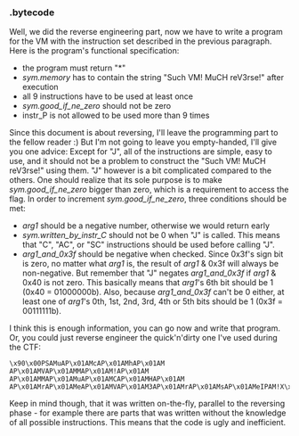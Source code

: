 ### .bytecode

Well, we did the reverse engineering part, now we have to write a program for
the VM with the instruction set described in the previous paragraph. Here is
the program's functional specification:

* the program must return "*"
* _sym.memory_ has to contain the string "Such VM! MuCH reV3rse!" after
  execution
* all 9 instructions have to be used at least once
* _sym.good_if_ne_zero_ should not be zero
* instr_P is not allowed to be used more than 9 times

Since this document is about reversing, I'll leave the programming part to the
fellow reader :) But I'm not going to leave you empty-handed, I'll give you one
advice: Except for "J", all of the instructions are simple, easy to use, and it
should not be a problem to construct the "Such VM! MuCH reV3rse!" using them.
"J" however is a bit complicated compared to the others. One should realize that
its sole purpose is to make _sym.good_if_ne_zero_ bigger than zero, which is a
requirement to access the flag. In order to increment _sym.good_if_ne_zero_,
three conditions should be met:

* _arg1_ should be a negative number, otherwise we would return early
* _sym.written_by_instr_C_ should not be 0 when "J" is called. This means that
  "C", "AC", or "SC" instructions should be used before calling "J".
* _arg1_and_0x3f_ should be negative when checked. Since 0x3f's sign bit is
  zero, no matter what _arg1_ is, the result of _arg1_ & 0x3f will always be
  non-negative. But remember that "J" negates _arg1_and_0x3f_ if _arg1_ & 0x40
  is not zero. This basically means that _arg1_'s 6th bit should be 1
  (0x40 = 01000000b). Also, because _arg1_and_0x3f_ can't be 0 either, at least
  one of _arg1_'s 0th, 1st, 2nd, 3rd, 4th or 5th bits should be 1 (0x3f =
  00111111b).

I think this is enough information, you can go now and write that program. Or,
you could just reverse engineer the quick'n'dirty one I've used during the CTF:

```
\x90\x00PSAMuAP\x01AMcAP\x01AMhAP\x01AM AP\x01AMVAP\x01AMMAP\x01AM!AP\x01AM AP\x01AMMAP\x01AMuAP\x01AMCAP\x01AMHAP\x01AM AP\x01AMrAP\x01AMeAP\x01AMVAP\x01AM3AP\x01AMrAP\x01AMsAP\x01AMeIPAM!X\x00CAJ\xc1SC\x00DCR*
```

Keep in mind though, that it was written on-the-fly, parallel to the reversing
phase - for example there are parts that was written without the knowledge of
all possible instructions. This means that the code is ugly and inefficient.
